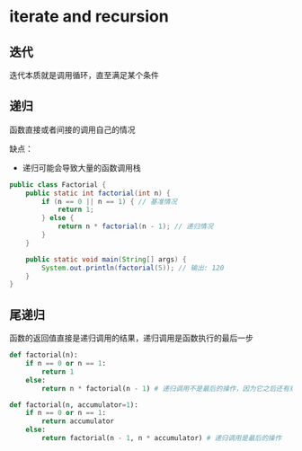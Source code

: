 # iterate and recursion


## 迭代 

迭代本质就是调用循环，直至满足某个条件


## 递归

函数直接或者间接的调用自己的情况

缺点： 
- 递归可能会导致大量的函数调用栈

```java
public class Factorial {
    public static int factorial(int n) {
        if (n == 0 || n == 1) { // 基准情况
            return 1;
        } else {
            return n * factorial(n - 1); // 递归情况
        }
    }

    public static void main(String[] args) {
        System.out.println(factorial(5)); // 输出: 120
    }
}
```
## 尾递归

函数的返回值直接是递归调用的结果，递归调用是函数执行的最后一步 

```python
def factorial(n):
    if n == 0 or n == 1:
        return 1
    else:
        return n * factorial(n - 1) # 递归调用不是最后的操作，因为它之后还有乘法操作
```
```python
def factorial(n, accumulator=1):
    if n == 0 or n == 1:
        return accumulator
    else:
        return factorial(n - 1, n * accumulator) # 递归调用是最后的操作
```

